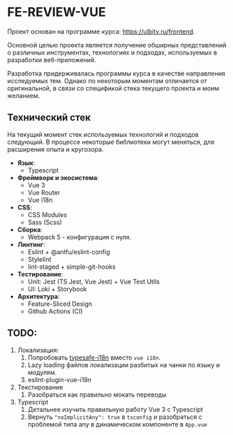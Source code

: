 # FE-REVIEW-VUE

Проект основан на программе курса: https://ulbitv.ru/frontend.

Основной целью проекта является получение обширных представлений о различных инструментах, технологиях и подходах, используемых в разработки веб-приложений.

Разработка придерживалась программы курса в качестве направления исследуемых тем. Однако по некоторым моментам отличается от оригинальной, в связи со спецификой стека текущего проекта и моим желанием.

## Технический стек

На текущий момент стек используемых технологий и подходов следующий. В процессе некоторые библиотеки могут меняться, для расширения опыта и кругозора.

- **Язык**:
  - Typescript
- **Фреймворк и экосистема**:
  - Vue 3
  - Vue Router
  - Vue i18n
- **CSS**:
  - CSS Modules
  - Sass (Scss)
- **Сборка**:
  - Webpack 5 - конфигурация с нуля.
- **Линтинг**:
  - Eslint + @antfu/eslint-config
  - Stylelint
  - lint-staged + simple-git-hooks
- **Тестирование**:
  - Unit: Jest (TS Jest, Vue Jest) + Vue Test Utils
  - UI: Loki + Storybook
- **Архитектура**:
  - Feature-Sliced Design
  - Github Actions (CI)

## TODO:
1. Локализация:
    1. Попробовать [typesafe-i18n](https://github.com/ivanhofer/typesafe-i18n/tree/main/packages/adapter-vue) вместо `vue i18n`.
    2. Lazy loading файлов локализации разбитых на чанки по языку и модулям.
    3. eslint-plugin-vue-i18n
2. Текстирование
    1. Разобраться как правильно мокать переводы
3. Typescript
    1. Детальнее изучить правильную работу Vue 3 с Typescript
    2. Вернуть `"noImplicitAny": true` в `tsconfig` и разобраться с проблемой типа any в динамическом компоненте в `App.vue`
